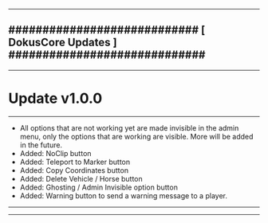 --------------------------------------------------------------------------------
############################ [ DokusCore Updates ] #############################
--------------------------------------------------------------------------------
--------------------------------------------------------------------------------
# Update v1.0.0
--------------------------------------------------------------------------------
- All options that are not working yet are made invisible in the admin menu,
  only the options that are working are visible. More will be added in the future.
- Added: NoClip button
- Added: Teleport to Marker button
- Added: Copy Coordinates button
- Added: Delete Vehicle / Horse button
- Added: Ghosting / Admin Invisible option button
- Added: Warning button to send a warning message to a player.
--------------------------------------------------------------------------------
--------------------------------------------------------------------------------

